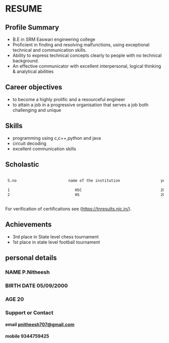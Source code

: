 # RESUME
## Profile Summary
* B.E in SRM Easwari engineering college
* Proficient in finding and resolving malfunctions, using exceptional technical and communication skills.
* Ability to express technical concepts clearly to people with no technical background.
* An effective communicator with excellent interpersonal, logical thinking & analytical abilities
## Career objectives
* to become a highly prolific and a resourceful engineer
* to attain a job in a progressive organisation that serves a job both challenging and unique

## Skills
* programming using c,c++,python and java
* circuit decoding
* excellent communication skills


## Scholastic
```markdown
   
 S.no                       name of the institution                  year               percentage of marks
 
 1                             HSC                                   2018                     80              
 2                             HS                                    2015                     97



```


For verification of certifications see (https://tnresults.nic.in/).

## Achievements
* 3rd place in State level chess tournament
* 1st place in state level football tournament

## personal details 
### NAME         P.Nitheesh
### BIRTH DATE   05/09/2000
### AGE          20   


### Support or Contact

#### email     pnitheesh707@gmail.com
#### mobile    9344759425
